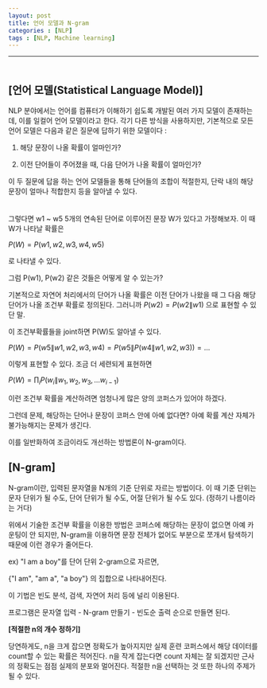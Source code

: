 ```yaml
---
layout: post
title: 언어 모델과 N-gram
categories : [NLP]
tags : [NLP, Machine learning]
---
```


---

<span style = "line-height:50%"><br></span>

## [언어 모델(Statistical Language Model)]

NLP 분야에서는 언어를 컴퓨터가 이해하기 쉽도록 개발된 여러 가지 모델이 존재하는데, 이를 일컬어 언어 모델이라고 한다. 각기 다른 방식을 사용하지만, 기본적으로 모든 언어 모델은 다음과 같은 질문에 답하기 위한 모델이다 :

1) 해당 문장이 나올 확률이 얼마인가?

2) 이전 단어들이 주어졌을 때, 다음 단어가 나올 확률이 얼마인가?

이 두 질문에 답을 하는 언어 모델들을 통해 단어들의 조합이 적절한지, 단락 내의 해당 문장이 얼마나 적합한지 등을 알아낼 수 있다.

<span style = "line-height:50%"><br></span>



그렇다면 w1 ~ w5 5개의 연속된 단어로 이루어진 문장 W가 있다고 가정해보자. 이 때 W가 나타날 확률은

$P(W) = P(w1,w2,w3,w4,w5)$

로 나타낼 수 있다.

그럼 P(w1), P(w2) 같은 것들은 어떻게 알 수 있는가?

기본적으로 자연어 처리에서의 단어가 나올 확률은 이전 단어가 나왔을 때 그 다음 해당 단어가 나올 조건부 확률로 정의된다. 그러니까 $P(w2) = P(w2\|w1)$ 으로 표현할 수 있단 말.

이 조건부확률들을 joint하면 P(W)도 알아낼 수 있다.

$P(W) = P(w5\|w1,w2,w3,w4) = P(w5\|P(w4\|w1,w2,w3)) = ...$

이렇게 표현할 수 있다. 조금 더 세련되게 표현하면

$P(W) = \prod_{i}P(w_{i}\|w_{1},w_{2},w_{3},...w_{i-1})$

이런 조건부 확률을 계산하려면 엄청나게 많은 양의 코퍼스가 있어야 하겠다.

그런데 문제, 해당하는 단어나 문장이 코퍼스 안에 아예 없다면? 아예 확률 계산 자체가 불가능해지는 문제가 생긴다.

이를 일반화하여 조금이라도 개선하는 방법론이 N-gram이다.



## [N-gram]

N-gram이란, 입력된 문자열을 N개의 기준 단위로 자르는 방법이다. 이 때 기준 단위는 문자 단위가 될 수도, 단어 단위가 될 수도, 어절 단위가 될 수도 있다. (정하기 나름이라는 거다)

위에서 기술한 조건부 확률을 이용한 방법은 코퍼스에 해당하는 문장이 없으면 아예 카운팅이 안 되지만, N-gram을 이용하면  문장 전체가 없어도 부분으로 쪼개서 탐색하기 때문에 이런 경우가 줄어든다.

ex) "I am a boy"를 단어 단위 2-gram으로 자르면,

\{"I am", "am a", "a boy"\} 의 집합으로 나타내어진다.

이 기법은 빈도 분석, 검색, 자연어 처리 등에 널리 이용된다.

프로그램은 문자열 입력 - N-gram 만들기 - 빈도순 출력 순으로 만들면 된다.

<b>[적절한 n의 개수 정하기]</b>

당연하게도, n을 크게 잡으면 정확도가 높아지지만 실제 훈련 코퍼스에서 해당 데이터를 count할 수 있는 확률은 적어진다. n을 작게 잡는다면 count 자체는 잘 되겠지만 근사의 정확도는 점점 실제의 분포와 멀어진다. 적절한 n을 선택하는 것 또한 하나의 주제가 될 수 있다. 

